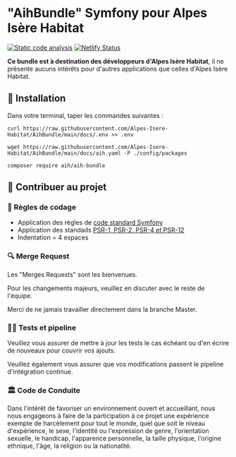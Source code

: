 # "AihBundle" Symfony pour Alpes Isère Habitat

[![Static code analysis](https://github.com/Alpes-Isere-Habitat/AihBundle/actions/workflows/code_analysis.yml/badge.svg)](https://github.com/Alpes-Isere-Habitat/AihBundle/actions/workflows/code_analysis.yml) [![Netlify Status](https://api.netlify.com/api/v1/badges/b40fe5a7-6ce4-461e-a22f-c6759529e551/deploy-status)](https://app.netlify.com/sites/aih-bundle/deploys)

**Ce bundle est à destination des développeurs d'Alpes Isère Habitat**, il ne présente aucuns intérêts pour d'autres applications que celles d'Alpes Isère Habitat.

## 🏁 Installation

Dans votre terminal, taper les commandes suivantes :

```console
curl https://raw.githubusercontent.com/Alpes-Isere-Habitat/AihBundle/main/docs/.env >> .env

wget https://raw.githubusercontent.com/Alpes-Isere-Habitat/AihBundle/main/docs/aih.yaml -P ./config/packages

composer require aih/aih-bundle
```

## 🤝 Contribuer au projet

### 📃 Règles de codage

- Application des règles de [code standard Symfony](https://symfony.com/doc/current/contributing/code/standards.html)
- Application des standads [PSR-1, PSR-2, PSR-4 et PSR-12](https://www.php-fig.org/psr/)
- Indentation = 4 espaces

### 🔍 Merge Request

Les "Merges Requests" sont les bienvenues.

Pour les changements majeurs, veuillez en discuter avec le reste de l'équipe.

Merci de ne jamais travailler directement dans la branche Master.

### 🚴‍♂️ Tests et pipeline

Veuillez vous assurer de mettre à jour les tests le cas échéant ou d'en écrire de nouveaux pour couvrir vos ajouts.

Veuillez également vous assurer que vos modifications passent le pipeline d'intégration continue.

### 🏛 Code de Conduite

Dans l'intérêt de favoriser un environnement ouvert et accueillant, nous nous engageons à faire de la participation à ce projet une expérience exempte de harcèlement pour tout le monde, quel que soit le niveau d'expérience, le sexe, l'identité ou l'expression de genre, l'orientation sexuelle, le handicap, l'apparence personnelle, la taille physique, l'origine ethnique, l'âge, la religion ou la nationalité.